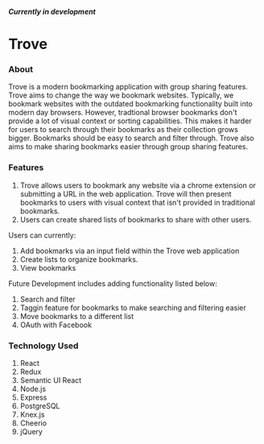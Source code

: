***Currently in development***

# Trove

### About
Trove is a modern bookmarking application with group sharing features. Trove aims to change the way we bookmark websites. Typically, we bookmark websites with the outdated bookmarking functionality built into modern day browsers. However, tradtional browser bookmarks don't provide a lot of visual context or sorting capabilities. This makes it harder for users to search through their bookmarks as their collection grows bigger. Bookmarks should be easy to search and filter through. Trove also aims to make sharing bookmarks easier through group sharing features.

### Features
1. Trove allows users to bookmark any website via a chrome extension or submitting a URL in the web application. Trove will then present bookmarks to users with visual context that isn't provided in traditional bookmarks.
2. Users can create shared lists of bookmarks to share with other users.

Users can currently:
1. Add bookmarks via an input field within the Trove web application
2. Create lists to organize bookmarks.
3. View bookmarks

Future Development includes adding functionality listed below:
1. Search and filter
2. Taggin feature for bookmarks to make searching and filtering easier
3. Move bookmarks to a different list
4. OAuth with Facebook

### Technology Used
1. React
2. Redux
3. Semantic UI React
4. Node.js
5. Express
6. PostgreSQL
7. Knex.js
8. Cheerio
9. jQuery
